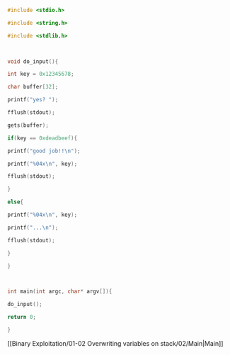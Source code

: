 ```c
#include <stdio.h>

#include <string.h>

#include <stdlib.h>

  

void do_input(){

int key = 0x12345678;

char buffer[32];

printf("yes? ");

fflush(stdout);

gets(buffer);

if(key == 0xdeadbeef){

printf("good job!!\n");

printf("%04x\n", key);

fflush(stdout);

}

else{

printf("%04x\n", key);

printf("...\n");

fflush(stdout);

}

}

  

int main(int argc, char* argv[]){

do_input();

return 0;

}
```

[[Binary Exploitation/01-02 Overwriting variables on stack/02/Main|Main]] 